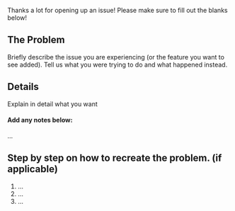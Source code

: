 Thanks a lot for opening up an issue! Please make sure to fill out the blanks below!

The Problem
-----------
Briefly describe the issue you are experiencing (or the feature you want to see added). Tell us what you were trying to do and what happened instead.

Details
-------
Explain in detail what you want


#### Add any notes below:
...

Step by step on how to recreate the problem. (if applicable)
-------------------
1. ...
2. ...
3. ...
